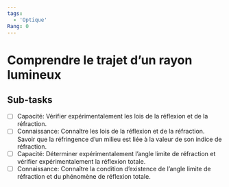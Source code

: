 ```yaml
---
tags:
  - 'Optique'
Rang: 0
---
```


# Comprendre le trajet d’un rayon lumineux

## Sub-tasks

- [ ] Capacité: Vérifier expérimentalement les lois de la réflexion et de la réfraction.
- [ ] Connaissance: Connaître les lois de la réflexion et de la réfraction. Savoir que la réfringence d’un milieu est liée à la valeur de son indice de réfraction.
- [ ] Capacité: Déterminer expérimentalement l’angle limite de réfraction et vérifier expérimentalement la réflexion totale.
- [ ] Connaissance: Connaître la condition d’existence de l’angle limite de réfraction et du phénomène de réflexion totale.